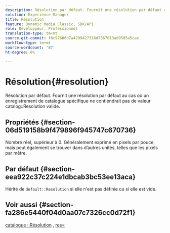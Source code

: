 ```yaml
---
description: Résolution par défaut. Fournit une résolution par défaut au cas où un enregistrement de catalogue spécifique ne contiendrait pas de valeur de résolution de catalogue valide.
solution: Experience Manager
title: Résolution
feature: Dynamic Media Classic, SDK/API
role: Développeur, Professionnel
translation-type: tm+mt
source-git-commit: f6c97606d7a4209427316d7367013ad9585a5cae
workflow-type: tm+mt
source-wordcount: '87'
ht-degree: 6%

---
```



# Résolution{#resolution}

Résolution par défaut. Fournit une résolution par défaut au cas où un enregistrement de catalogue spécifique ne contiendrait pas de valeur catalog::Resolution valide.

## Propriétés {#section-06d519158b9f479896f945747c670736}

Nombre réel, supérieur à 0. Généralement exprimé en pixels par pouce, mais peut également se trouver dans d’autres unités, telles que les pixels par mètre.

## Par défaut {#section-eea922c37c224e1dbcab3bc53ee13aca}

Hérité de `default::Resolution` si elle n&#39;est pas définie ou si elle est vide.

## Voir aussi {#section-fa286e5440f04d0aa07c7326cc0d72f1}

[catalogue ::Résolution](../../../../../ir-api/material-cat/image-rendering-api-ref/c-ir-material-catalog/c-ir-material-data-reference/r-ir-resolution-dataref.md#reference-6a2d64c2d72b438fade58a3391569da7) ,  [res=](../../../../../ir-api/http-protocol/image-rendering-api-ref/c-ir-http-protocol-ref/c-ir-http-protocol-command-reference/r-ir-res.md#reference-0ad9de8887144c83a6db97b4994f7c04)
